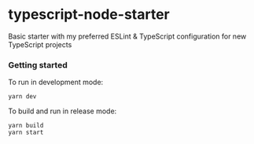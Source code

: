 # typescript-node-starter

Basic starter with my preferred ESLint &amp; TypeScript configuration for new TypeScript projects

### Getting started

To run in development mode:

```
yarn dev
```

To build and run in release mode:

```
yarn build
yarn start
```
